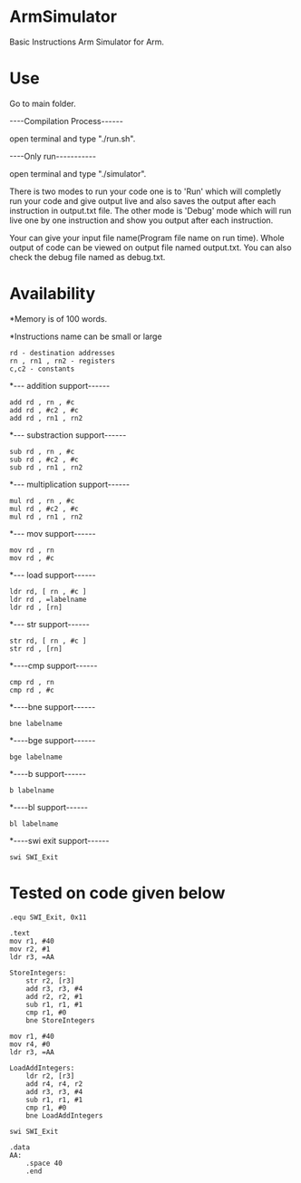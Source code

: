 # ArmSimulator
Basic Instructions Arm Simulator for Arm.

# Use
Go to main folder.

----Compilation Process------ 

open terminal and type "./run.sh".

----Only run-----------

open terminal and type "./simulator".

There is two modes to run your code one is to 'Run' which will completly run your code and give output live and also saves the output after each instruction in output.txt file. The other mode is 'Debug' mode which will run live one by one instruction and show you output after each instruction. 

Your can give your input file name(Program file name on run time). Whole output of code can be viewed on output file named output.txt. You can also check the debug file named as debug.txt.


# Availability

*Memory is of 100 words.

*Instructions name can be small or large

	rd - destination addresses
	rn , rn1 , rn2 - registers
	c,c2 - constants

*--- addition support------

	add rd , rn , #c
	add rd , #c2 , #c
	add rd , rn1 , rn2

*--- substraction support------

	sub rd , rn , #c
	sub rd , #c2 , #c
	sub rd , rn1 , rn2

*--- multiplication support------

	mul rd , rn , #c
	mul rd , #c2 , #c
	mul rd , rn1 , rn2

*--- mov support------

	mov rd , rn
	mov rd , #c

*--- load support------

	ldr rd, [ rn , #c ]
	ldr rd , =labelname
	ldr rd , [rn]

*--- str support------

	str rd, [ rn , #c ]
	str rd , [rn]

*----cmp support------

	cmp rd , rn
	cmp rd , #c

*----bne support------

	bne labelname

*----bge support------

	bge labelname

*----b support------

	b labelname

*----bl support------

	bl labelname

*----swi exit support------

	swi SWI_Exit

# Tested on code given below
	.equ SWI_Exit, 0x11
	
	.text
	mov r1, #40
	mov r2, #1
	ldr r3, =AA	

	StoreIntegers:
		str r2, [r3]	
		add r3, r3, #4 		
		add r2, r2, #1 		
		sub r1, r1, #1 		
		cmp r1, #0 	        
		bne StoreIntegers
	
	mov r1, #40
	mov r4, #0
	ldr r3, =AA 

	LoadAddIntegers:
		ldr r2, [r3]     	
		add r4, r4, r2          
		add r3, r3, #4   	
		sub r1, r1, #1    	
		cmp r1, #0        	
		bne LoadAddIntegers	

	swi SWI_Exit		

	.data
	AA:	
		.space 40
		.end

